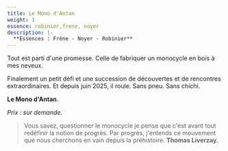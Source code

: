 ```yaml
---
title: Le Mono d'Antan
weight: 1
essence: robinier,frene, noyer
description: |-
  **Essences : Frêne - Noyer - Robinier**
---
```


Tout est parti d'une promesse. Celle de fabriquer un monocycle en bois à mes neveux.

Finalement un petit défi et une succession de découvertes et de rencontres extraordinaires.
Et depuis juin 2025, il roule. Sans pneu. Sans chichi.

**Le Mono d'Antan**.

*Prix : sur demande.*

> Vous savez, questionner le monocycle je pense que c'est avant tout redéfinir la notion de progrès.
> Par progrès, j'entends ce mouvement que nous cherchons en vain depuis la préhistoire.
> **Thomas Liverzay.**
